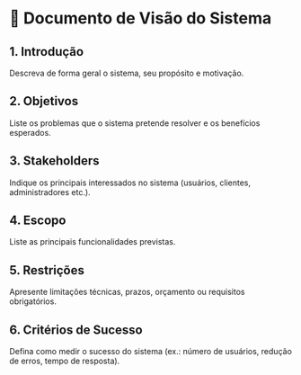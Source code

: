 # 📖 Documento de Visão do Sistema

## 1. Introdução
Descreva de forma geral o sistema, seu propósito e motivação.  

## 2. Objetivos
Liste os problemas que o sistema pretende resolver e os benefícios esperados.  

## 3. Stakeholders
Indique os principais interessados no sistema (usuários, clientes, administradores etc.).  

## 4. Escopo
Liste as principais funcionalidades previstas.  

## 5. Restrições
Apresente limitações técnicas, prazos, orçamento ou requisitos obrigatórios.  

## 6. Critérios de Sucesso
Defina como medir o sucesso do sistema (ex.: número de usuários, redução de erros, tempo de resposta).  
